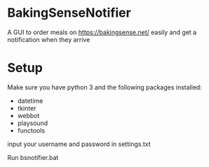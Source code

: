 # BakingSenseNotifier

A GUI to order meals on https://bakingsense.net/ easily and get a notification when they arrive

# Setup

Make sure you have python 3 and the following packages installed:
 - datetime
 - tkinter
 - webbot
 - playsound
 - functools
	
input your username and password in settings.txt

Run bsnotifier.bat